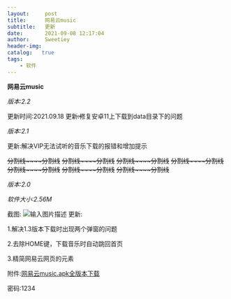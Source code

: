 ```yaml
---
layout:     post
title:      网易云music
subtitle:   更新
date:       2021-09-08 12:17:04
author:     Sweetiey
header-img: 
catalog:   true
tags:
    - 软件
---
```

**网易云music**

*版本:2.2*

更新时间:2021.09.18
更新:̶修复安卓11上下载到data目录下的问题

*版本:2.1*

更新:解决VIP无法试听的音乐下载的报错和增加提示

~~分割线~~~~分割线~~ ~~分割线~~~~分割线~~ ~~分割线~~~~分割线~~ ~~分割线~~~~分割线~~ ~~分割线~~~~分割线~~ ~~分割线~~~~分割线~~ ~~分割线~~~~分割线~~

*版本:2.0*

*软件大小:2.56M*

截图:
![输入图片描述](https://z3.ax1x.com/2021/09/08/h74N2F.jpg)
更新:

1.解决1.3版本下载时出现两个弹窗的问题

2.去除HOME键，下载音乐时自动跳回首页

3.精简网易云网页的元素

附件:[网易云music.apk全版本下载](https://tz6.lanzoui.com/b0308jmzi)

密码:1234

